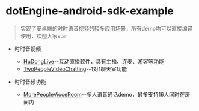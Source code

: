 # dotEngine-android-sdk-example

> 实现了安卓端的时时语音视频的较多应用场景，所有demo均可以直接编译使用，欢迎大家star


- 时时音视频
    - [HuDongLive](／HuDongLive)--互动直播软件，具有主播、连麦、游客等功能
    - [TwoPeopleVideoChatting](/TwoPeopleVideoChatting)--1对1聊天室功能
    
- 时时音频功能
    - [MorePeopleVioceRoom](/MorePeopleVioceRoom)--多人语音通话demo，最多支持16人同时在房间内    

